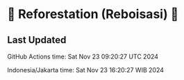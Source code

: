
# 🌳 Reforestation (Reboisasi) 🌲

## Last Updated

GitHub Actions time: Sat Nov 23 09:20:27 UTC 2024

Indonesia/Jakarta time: Sat Nov 23 16:20:27 WIB 2024
